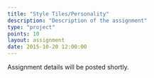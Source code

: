 ```yaml
---
title: "Style Tiles/Personality"
description: "Description of the assignment"
type: "project"
points: 10
layout: assignment
date: 2015-10-20 12:00:00
---
```


Assignment details will be posted shortly.